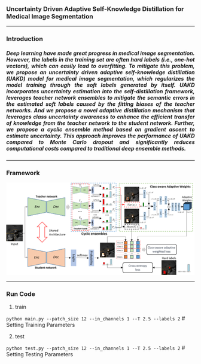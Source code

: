 ### Uncertainty Driven Adaptive Self-Knowledge Distillation for Medical Image Segmentation
------
### Introduction 

<div style="text-align: justify;"> 

##### Deep learning have made great progress in medical image segmentation. However, the labels in the training set are often hard labels (i.e., one-hot vectors), which can easily lead to overfitting. To mitigate this problem, we propose an uncertainty driven adaptive self-knowledge distillation (UAKD) model for medical image segmentation, which regularizes the model training through the soft labels generated by itself. UAKD incorporates uncertainty estimation into the self-distillation framework, leverages teacher network ensembles to mitigate the semantic errors in the estimated soft labels caused by the fitting biases of the teacher networks. And we propose a novel adaptive distillation mechanism that leverages class uncertainty awareness to enhance the efficient transfer of knowledge from the teacher network to the student network. Further, we propose a cyclic ensemble method based on gradient ascent to estimate uncertainty. This approach improves the performance of UAKD compared to Monte Carlo dropout and significantly reduces computational costs compared to traditional deep ensemble methods.

</div>

------
### Framework

<img src="https://github.com/Guoxt/UAKD/blob/main/framework.png" alt="Image Alt Text" style="width:1000px; height:auto;">

------
### Run Code

1. train

```python main.py --patch_size 12 --in_channels 1 --T 2.5 --labels 2```                        # Setting Training Parameters

2. test

```python test.py --patch_size 12 --in_channels 1 --T 2.5 --labels 2```                        # Setting Testing Parameters

